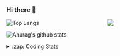 ### Hi there 👋

<!--
**tao8687/tao8687** is a ✨ _special_ ✨ repository because its `README.md` (this file) appears on your GitHub profile.

Here are some ideas to get you started:

- 🔭 I’m currently working on ...
- 🌱 I’m currently learning ...
- 👯 I’m looking to collaborate on ...
- 🤔 I’m looking for help with ...
- 💬 Ask me about ...
- 📫 How to reach me: ...
- 😄 Pronouns: ...
- ⚡ Fun fact: ...
-->

<img align='right' src="https://media.giphy.com/media/M9gbBd9nbDrOTu1Mqx/giphy.gif" width="240">

  
![Top Langs](https://github-readme-stats.vercel.app/api/top-langs/?username=tao8687&layout=compact&title_color=23238E&text_color=A67D3D)

![Anurag's github stats](https://github-readme-stats.vercel.app/api?username=tao8687&show_icons=true&&text_color=A67D3D&title_color=23238E&show_icons=false&count_private=true&hide=stars)

<details>
  <summary>:zap: Coding Stats</summary>
  <br>
    
<!--START_SECTION:waka-->
![Code Time](http://img.shields.io/badge/Code%20Time-2%2C145%20hrs%2022%20mins-blue)

![Profile Views](http://img.shields.io/badge/Profile%20Views-0-blue)

**🐱 My GitHub Data** 

> 📦 1.5 MB Used in GitHub's Storage 
 > 
> 🏆 244 Contributions in the Year 2025
 > 
> 🚫 Not Opted to Hire
 > 
> 📜 63 Public Repositories 
 > 
> 🔑 24 Private Repositories 
 > 
**I'm an Early 🐤** 

```text
🌞 Morning                1846 commits        ██████████████████████░░░   89.66 % 
🌆 Daytime                90 commits          █░░░░░░░░░░░░░░░░░░░░░░░░   04.37 % 
🌃 Evening                119 commits         █░░░░░░░░░░░░░░░░░░░░░░░░   05.78 % 
🌙 Night                  4 commits           ░░░░░░░░░░░░░░░░░░░░░░░░░   00.19 % 
```
📅 **I'm Most Productive on Wednesday** 

```text
Monday                   295 commits         ████░░░░░░░░░░░░░░░░░░░░░   14.33 % 
Tuesday                  281 commits         ███░░░░░░░░░░░░░░░░░░░░░░   13.65 % 
Wednesday                352 commits         ████░░░░░░░░░░░░░░░░░░░░░   17.10 % 
Thursday                 276 commits         ███░░░░░░░░░░░░░░░░░░░░░░   13.40 % 
Friday                   292 commits         ████░░░░░░░░░░░░░░░░░░░░░   14.18 % 
Saturday                 286 commits         ███░░░░░░░░░░░░░░░░░░░░░░   13.89 % 
Sunday                   277 commits         ███░░░░░░░░░░░░░░░░░░░░░░   13.45 % 
```


📊 **This Week I Spent My Time On** 

```text
🕑︎ Time Zone: Asia/Shanghai

💬 Programming Languages: 
Bash                     3 hrs 41 mins       ██████████░░░░░░░░░░░░░░░   38.79 % 
JavaScript               3 hrs 18 mins       █████████░░░░░░░░░░░░░░░░   34.75 % 
YAML                     1 hr 15 mins        ███░░░░░░░░░░░░░░░░░░░░░░   13.23 % 
Python                   19 mins             █░░░░░░░░░░░░░░░░░░░░░░░░   03.48 % 
JSON                     15 mins             █░░░░░░░░░░░░░░░░░░░░░░░░   02.69 % 

🔥 Editors: 
VS Code                  9 hrs 30 mins       █████████████████████████   100.00 % 

🐱‍💻 Projects: 
transitive               7 hrs 27 mins       ████████████████████░░░░░   78.30 % 
xhs-toolkit              1 hr 23 mins        ████░░░░░░░░░░░░░░░░░░░░░   14.56 % 
maps                     14 mins             █░░░░░░░░░░░░░░░░░░░░░░░░   02.55 % 
example-robot-docker     14 mins             █░░░░░░░░░░░░░░░░░░░░░░░░   02.54 % 
icart_mini_driver_ws     11 mins             █░░░░░░░░░░░░░░░░░░░░░░░░   02.05 % 

💻 Operating System: 
Linux                    9 hrs 30 mins       █████████████████████████   100.00 % 
```

**I Mostly Code in C++** 

```text
C++                      11 repos            █████████░░░░░░░░░░░░░░░░   34.38 % 
Python                   8 repos             ██████░░░░░░░░░░░░░░░░░░░   25.00 % 
JavaScript               2 repos             ██░░░░░░░░░░░░░░░░░░░░░░░   06.25 % 
Batchfile                1 repo              █░░░░░░░░░░░░░░░░░░░░░░░░   03.12 % 
HTML                     1 repo              █░░░░░░░░░░░░░░░░░░░░░░░░   03.12 % 
```



**Timeline**

![Lines of Code chart](https://raw.githubusercontent.com/tao8687/tao8687/master/assets/bar_graph.png)


 Last Updated on 31/08/2025 01:54:11 UTC
<!--END_SECTION:waka-->
</details>
